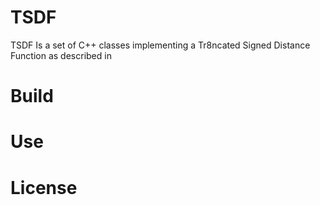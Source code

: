 # TSDF

TSDF Is a set of C++ classes implementing a Tr8ncated Signed Distance Function as described in 

# Build

# Use

# License